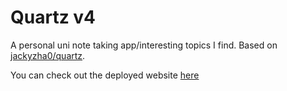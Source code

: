 # Quartz v4

A personal uni note taking app/interesting topics I find. Based on [jackyzha0/quartz](https://github.com/jackyzha0/quartz).

You can check out the deployed website [here](https://note.ramkaucha.com)
